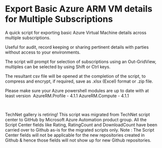 ﻿Export Basic Azure ARM VM details for Multiple Subscriptions
============================================================

            

A quick script for exporting basic Azure Virtual Machine details across multiple subscriptions.


Useful for audit, record keeping or sharing pertinent details with parties without access to your environments.


The script will prompt for selection of subscriptions using an Out-GridView, multiples can be selected by using Shift or Ctrl keys.


The resultant csv file will be opened at the completion of the script, to compress and encrypt, if required, save as .xlsx (Excel) format or .zip file.


Please make sure your Azure powershell modules are up to date with at least version 
AzureRM.Profile - 4.1.1
AzureRM.Compute - 4.1.1



 

        
    
TechNet gallery is retiring! This script was migrated from TechNet script center to GitHub by Microsoft Azure Automation product group. All the Script Center fields like Rating, RatingCount and DownloadCount have been carried over to Github as-is for the migrated scripts only. Note : The Script Center fields will not be applicable for the new repositories created in Github & hence those fields will not show up for new Github repositories.
